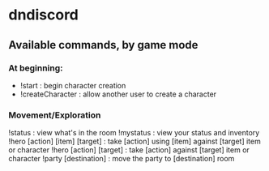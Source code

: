 # dndiscord
## Available commands, by game mode

### At beginning:
- !start : begin character creation
- !createCharacter : allow another user to create a character

### Movement/Exploration
!status : view what's in the room
!mystatus : view your status and inventory
!hero [action] [item] [target] : take [action] using [item] against [target] item or character
!hero [action] [target] : take [action] against [target] item or character
!party [destination] : move the party to [destination] room


